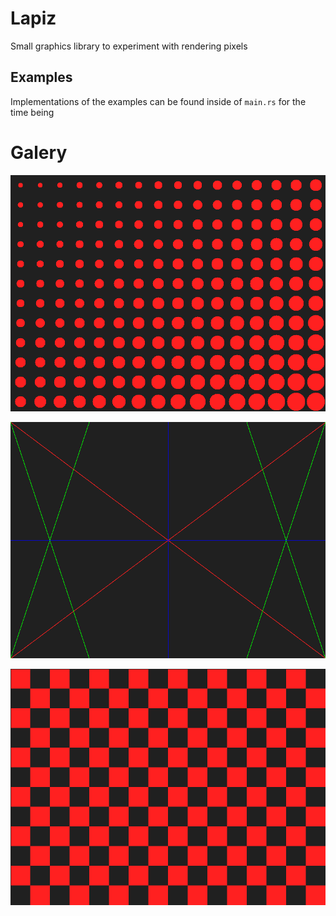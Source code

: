 # Lapiz

Small graphics library to experiment with rendering pixels

## Examples
Implementations of the examples can be found inside of `main.rs` for the time being

# Galery
![circle.png](./circle.png)

![lines.png](./lines.png)

![checkers.png](./checkers.png)
